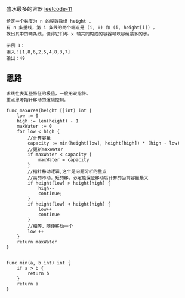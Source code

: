 盛水最多的容器
<a href="https://leetcode-cn.com/problems/container-with-most-water/" target="_blank"> leetcode-11 </a>

    给定一个长度为 n 的整数数组 height 。
    有 n 条垂线，第 i 条线的两个端点是 (i, 0) 和 (i, height[i]) 。 
    找出其中的两条线，使得它们与 x 轴共同构成的容器可以容纳最多的水。
    
    示例 1：
    输入：[1,8,6,2,5,4,8,3,7]
    输出：49 
## 思路
    求线性表某些特征的极值，一般用双指针。
    重点思考指针移动的逻辑控制。
```
func maxArea(height []int) int {
    low := 0
    high := len(height) - 1
    maxWater := 0
    for low < high {
        //计算容量
        capacity := min(height[low], height[high]) * (high - low)
        //更新maxWater
        if maxWater < capacity {
            maxWater = capacity
        }
        //指针移动逻辑,这个是问题分析的重点
        //高的不动，短的移，必定能保证移动后计算的当前容量最大
        if height[low] > height[high] {
            high--
            continue;
        }
        if height[low] < height[high] {
            low++
            continue
        }
        //相等，随便移动一个
        low ++
    }
    return maxWater
}


func min(a, b int) int {
    if a > b {
        return b
    }
    return a
}
```
